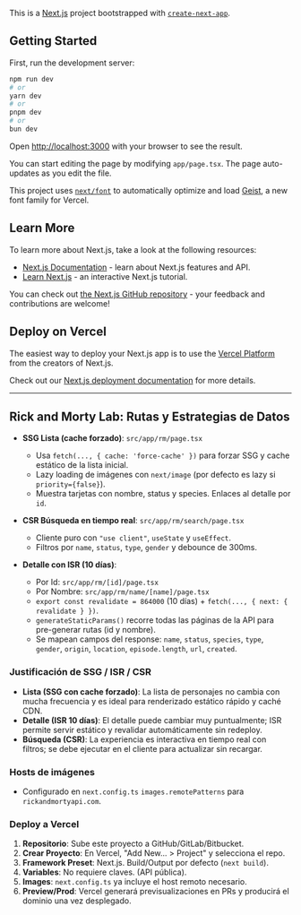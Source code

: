 This is a [Next.js](https://nextjs.org) project bootstrapped with [`create-next-app`](https://nextjs.org/docs/app/api-reference/cli/create-next-app).

## Getting Started

First, run the development server:

```bash
npm run dev
# or
yarn dev
# or
pnpm dev
# or
bun dev
```

Open [http://localhost:3000](http://localhost:3000) with your browser to see the result.

You can start editing the page by modifying `app/page.tsx`. The page auto-updates as you edit the file.

This project uses [`next/font`](https://nextjs.org/docs/app/building-your-application/optimizing/fonts) to automatically optimize and load [Geist](https://vercel.com/font), a new font family for Vercel.

## Learn More

To learn more about Next.js, take a look at the following resources:

- [Next.js Documentation](https://nextjs.org/docs) - learn about Next.js features and API.
- [Learn Next.js](https://nextjs.org/learn) - an interactive Next.js tutorial.

You can check out [the Next.js GitHub repository](https://github.com/vercel/next.js) - your feedback and contributions are welcome!

## Deploy on Vercel

The easiest way to deploy your Next.js app is to use the [Vercel Platform](https://vercel.com/new?utm_medium=default-template&filter=next.js&utm_source=create-next-app&utm_campaign=create-next-app-readme) from the creators of Next.js.

Check out our [Next.js deployment documentation](https://nextjs.org/docs/app/building-your-application/deploying) for more details.

---

## Rick and Morty Lab: Rutas y Estrategias de Datos

- **SSG Lista (cache forzado)**: `src/app/rm/page.tsx`
  - Usa `fetch(..., { cache: 'force-cache' })` para forzar SSG y cache estático de la lista inicial.
  - Lazy loading de imágenes con `next/image` (por defecto es lazy si `priority={false}`).
  - Muestra tarjetas con nombre, status y species. Enlaces al detalle por `id`.

- **CSR Búsqueda en tiempo real**: `src/app/rm/search/page.tsx`
  - Cliente puro con `"use client"`, `useState` y `useEffect`.
  - Filtros por `name`, `status`, `type`, `gender` y debounce de 300ms.

- **Detalle con ISR (10 días)**:
  - Por Id: `src/app/rm/[id]/page.tsx`
  - Por Nombre: `src/app/rm/name/[name]/page.tsx`
  - `export const revalidate = 864000` (10 días) + `fetch(..., { next: { revalidate } })`.
  - `generateStaticParams()` recorre todas las páginas de la API para pre-generar rutas (id y nombre).
  - Se mapean campos del response: `name`, `status`, `species`, `type`, `gender`, `origin`, `location`, `episode.length`, `url`, `created`.

### Justificación de SSG / ISR / CSR
- **Lista (SSG con cache forzado)**: La lista de personajes no cambia con mucha frecuencia y es ideal para renderizado estático rápido y caché CDN.
- **Detalle (ISR 10 días)**: El detalle puede cambiar muy puntualmente; ISR permite servir estático y revalidar automáticamente sin redeploy.
- **Búsqueda (CSR)**: La experiencia es interactiva en tiempo real con filtros; se debe ejecutar en el cliente para actualizar sin recargar.

### Hosts de imágenes
- Configurado en `next.config.ts` `images.remotePatterns` para `rickandmortyapi.com`.

### Deploy a Vercel
1. **Repositorio**: Sube este proyecto a GitHub/GitLab/Bitbucket.
2. **Crear Proyecto**: En Vercel, "Add New... > Project" y selecciona el repo.
3. **Framework Preset**: Next.js. Build/Output por defecto (`next build`).
4. **Variables**: No requiere claves. (API pública).
5. **Images**: `next.config.ts` ya incluye el host remoto necesario.
6. **Preview/Prod**: Vercel generará previsualizaciones en PRs y producirá el dominio una vez desplegado.
